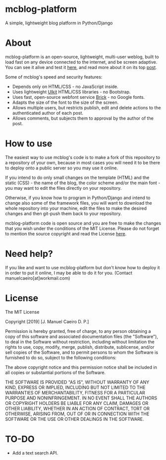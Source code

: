 # mcblog-platform
A simple, lightweight blog platform in Python/Django

# About
mcblog-platform is an open-source, lightweight, multi-user weblog, built to load fast on any device connected to the internet, and be screen adaptive. You can see it alive and test it [here](https://mcblg.pythonanywhere.com/), and read more about it on its top [post](https://mcblg.pythonanywhere.com/post/14/).

Some of mcblog's speed and security features:

+ Depends only on HTML/CSS - no JavaScript inside.
+ Uses lightweight [UIkit](https://github.com/uikit/uikit) HTML/CSS libraries - no Bootstrap.
+ Uses fast, open-source webfont service [Brick](https://github.com/alfredxing/brick) - no Google fonts.
+ Adapts the size of the font to the size of the screen.
+ Allows multiple users, but restricts publish, edit and delete actions to the authenticated author of each post.
+ Allows comments, but subjects them to approval by the author of the post.

# How to use
The easiest way to use mcblog's code is to make a fork of this repository to a repository of your own, because in most cases you will need it to be there to deploy onto a public server so you may use it online.

If you intend to do only small changes on the template (HTML) and the static (CSS) - the name of the blog, the color scheme and/or the main font - you may want to edit the files directly on your repository.

Otherwise, if you know how to program in Python/Django and intend to change also some of the framework files, you will want to download the whole repository into your machine, edit the files to make the desired changes and then git-push them back to your repository.

mcblog-platform code is open source and you are free to make the changes that you wish under the conditions of the MIT License. Please do not forget to mention the source copyright and read the License [here](https://github.com/manuelcaeiro/mcblog-platform/tree/master#license).

# Need help?
If you like and want to use mcblog-platform but don't know how to deploy it in order to put it online, I may be able to do it for you. (Contact manuelcaeiro[at]workmail.com)

# License
The MIT License

Copyright [2019] [J. Manuel Caeiro D. P.]

Permission is hereby granted, free of charge, to any person obtaining a copy of this software and associated documentation files (the "Software"), to deal in the Software without restriction, including without limitation the rights to use, copy, modify, merge, publish, distribute, sublicense, and/or sell copies of the Software, and to permit persons to whom the Software is furnished to do so, subject to the following conditions:

The above copyright notice and this permission notice shall be included in all copies or substantial portions of the Software.

THE SOFTWARE IS PROVIDED "AS IS", WITHOUT WARRANTY OF ANY KIND, EXPRESS OR IMPLIED, INCLUDING BUT NOT LIMITED TO THE WARRANTIES OF MERCHANTABILITY, FITNESS FOR A PARTICULAR PURPOSE AND NONINFRINGEMENT. IN NO EVENT SHALL THE AUTHORS OR COPYRIGHT HOLDERS BE LIABLE FOR ANY CLAIM, DAMAGES OR OTHER LIABILITY, WHETHER IN AN ACTION OF CONTRACT, TORT OR OTHERWISE, ARISING FROM, OUT OF OR IN CONNECTION WITH THE SOFTWARE OR THE USE OR OTHER DEALINGS IN THE SOFTWARE.

# TO-DO
+ Add a text search API.
